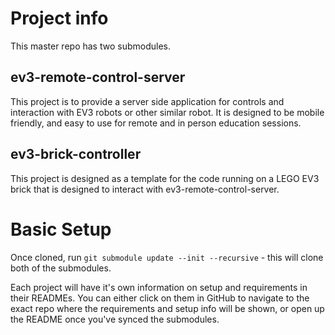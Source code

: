 # Project info

This master repo has two submodules.

## ev3-remote-control-server

This project is to provide a server side application for controls and interaction with EV3 robots or other similar robot. It is designed to be mobile friendly, and easy to use for remote and in person education sessions.

## ev3-brick-controller

This project is designed as a template for the code running on a LEGO EV3 brick that is designed to interact with ev3-remote-control-server. 

# Basic Setup

Once cloned, run `git submodule update --init --recursive` - this will clone both of the submodules.

Each project will have it's own information on setup and requirements in their READMEs. You can either click on them in GitHub to navigate to the exact repo where the requirements and setup info will be shown, or open up the README once you've synced the submodules.